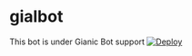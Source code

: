 # gialbot
This bot is under Gianic Bot support 
[![Deploy](https://www.herokucdn.com/deploy/button.svg)](https://heroku.com/deploy)
